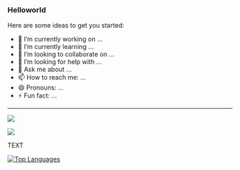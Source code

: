 <!--Header: start-->

### Helloworld

Here are some ideas to get you started:

- 🔭 I’m currently working on ...
- 🌱 I’m currently learning ...
- 👯 I’m looking to collaborate on ...
- 🤔 I’m looking for help with ...
- 💬 Ask me about ...
- 📫 How to reach me: ...
- 😄 Pronouns: ...
- ⚡ Fun fact: ...

---
<!--Header: end-->


<!--Social Links Badges: start-->

<a href="https://github.com/mooswan">
  <img src="https://img.shields.io/badge/GitHub-181717.svg?style=for-the-badge&logo=GitHub&logoColor=white">
</a>

<!--Social Links Badges: end-->


<!--About me: start-->
![](https://user-images.githubusercontent.com/18350557/176309783-0785949b-9127-417c-8b55-ab5a4333674e.gif)

<p>
  TEXT
</p>

<!--About me: end-->



<a href="https://github.com/mooswan" align="left"><img src="https://github-readme-stats.vercel.app/api/top-langs/?username=mooswan&langs_count=10&title_color=0891b2&text_color=ffffff&icon_color=0891b2&bg_color=1c1917&hide_border=true&locale=en&custom_title=Top%20%Languages" alt="Top Languages" /></a>



